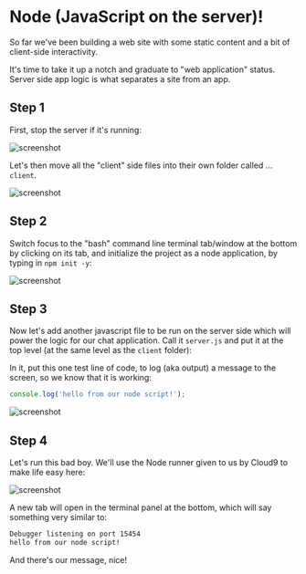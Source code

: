 # Node (JavaScript on the server)!

So far we've been building a web site with some static content and a bit of client-side interactivity.

It's time to take it up a notch and graduate to "web application" status. Server side app logic is what separates a site from an app.

## Step 1

First, stop the server if it's running:

![screenshot](http://d.pr/i/18zDg/2QUFHpkd+)

Let's then move all the "client" side files into their own folder called ... `client`.

![screenshot](http://d.pr/i/1jj5s/2uE8HilK+)

## Step 2

Switch focus to the "bash" command line terminal tab/window at the bottom by clicking on its tab, and initialize the project as a node application, by typing in `npm init -y`:

![screenshot](http://d.pr/i/ljXa/2V9uS9Ub+)

## Step 3

Now let's add another javascript file to be run on the server side which will power the logic for our chat application. Call it `server.js` and put it at the top level (at the same level as the `client` folder):

In it, put this one test line of code, to log (aka output) a message to the screen, so we know that it is working:

```js
console.log('hello from our node script!');
```

![screenshot](http://d.pr/i/1j4Jg/2F7WTbb6+)

## Step 4

Let's run this bad boy. We'll use the Node runner given to us by Cloud9 to make life easy here:

![screenshot](http://d.pr/i/17Sx1/58mf36Nc)

A new tab will open in the terminal panel at the bottom, which will say something very similar to:

```bash
Debugger listening on port 15454
hello from our node script!
```

And there's our message, nice!

